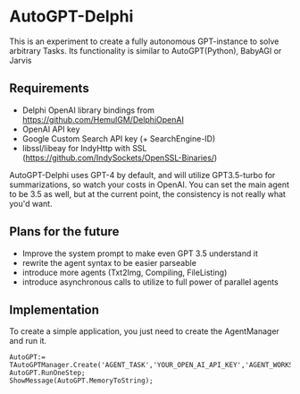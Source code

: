 # AutoGPT-Delphi
This is an experiment to create a fully autonomous GPT-instance to solve arbitrary Tasks. Its functionality is similar to AutoGPT(Python), BabyAGI or Jarvis
## Requirements
  - Delphi OpenAI library bindings from https://github.com/HemulGM/DelphiOpenAI
  - OpenAI API key
  - Google Custom Search API key (+ SearchEngine-ID)
  - libssl/libeay for IndyHttp with SSL (https://github.com/IndySockets/OpenSSL-Binaries/)

AutoGPT-Delphi uses GPT-4 by default, and will utilize GPT3.5-turbo for summarizations, so watch your costs in OpenAI. You can set the main agent to be 3.5 as well,
but at the current point, the consistency is not really what you'd want.
## Plans for the future
  - Improve the system prompt to make even GPT 3.5 understand it
  - rewrite the agent syntax to be easier parseable
  - introduce more agents (Txt2Img, Compiling, FileListing)
  - introduce asynchronous calls to utilize to full power of parallel agents
## Implementation

To create a simple application, you just need to create the AgentManager and run it.
```delphi
AutoGPT:= TAutoGPTManager.Create('AGENT_TASK','YOUR_OPEN_AI_API_KEY','AGENT_WORKSPACE_DIRECTORY','GOOGLE_CUSTOM_SEARCH_API_KEY','GOOGLE_CUSTOM_SEARCH_ENGINE_ID',UserCallback);
AutoGPT.RunOneStep;
ShowMessage(AutoGPT.MemoryToString);

```

 
